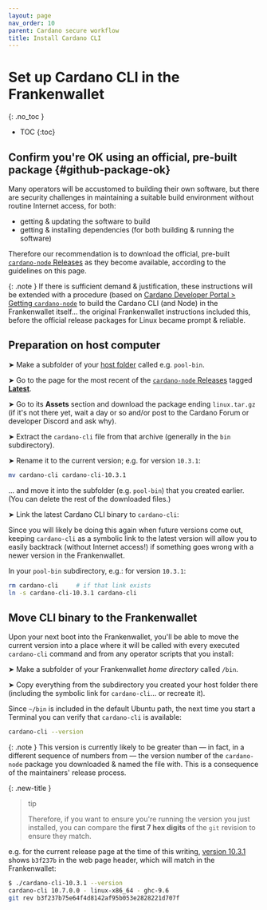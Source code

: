 ```yaml
---
layout: page
nav_order: 10
parent: Cardano secure workflow
title: Install Cardano CLI
---
```

# Set up Cardano CLI in the Frankenwallet
{: .no_toc }
- TOC
{:toc}

## Confirm you're OK using an official, pre-built package {#github-package-ok}

Many operators will be accustomed to building their own software, but there are security challenges in maintaining a suitable build environment without routine Internet access, for both:
- getting & updating the software to build
- getting & installing dependencies (for both building & running the software)

Therefore our recommendation is to download the official, pre-built [`cardano-node` Releases](https://github.com/IntersectMBO/cardano-node/releases) as they become available, according to the guidelines on this page.

{: .note }
If there is sufficient demand & justification, these instructions will be extended with a procedure (based on [Cardano Developer Portal > Getting `cardano-node`](https://developers.cardano.org/docs/get-started/cardano-node/installing-cardano-node) to build the Cardano CLI (and Node) in the Frankenwallet itself... the original Frankenwallet instructions included this, before the official release packages for Linux became prompt & reliable.

## Preparation on host computer

➤ Make a subfolder of your [host folder]() called e.g. `pool-bin`.

➤ Go to the page for the most recent of the [`cardano-node` Releases](https://github.com/IntersectMBO/cardano-node/releases) tagged [**Latest**](https://github.com/IntersectMBO/cardano-node/releases/latest).

➤ Go to its **Assets** section and download the package ending `linux.tar.gz` (if it's not there yet, wait a day or so and/or post to the Cardano Forum or developer Discord and ask why).

➤ Extract the `cardano-cli` file from that archive (generally in the `bin` subdirectory).

➤ Rename it to the current version; e.g. for version `10.3.1`:
```bash
mv cardano-cli cardano-cli-10.3.1
```
... and move it into the subfolder (e.g. `pool-bin`) that you created earlier.  (You can delete the rest of the downloaded files.)

➤ Link the latest Cardano CLI binary to `cardano-cli`:

Since you will likely be doing this again when future versions come out, keeping `cardano-cli` as a symbolic link to the latest version will allow you to easily backtrack (without Internet access!) if something goes wrong with a newer version in the Frankenwallet.

In your `pool-bin` subdirectory, e.g.: for version `10.3.1`:

```bash
rm cardano-cli     # if that link exists
ln -s cardano-cli-10.3.1 cardano-cli
```

## Move CLI binary to the Frankenwallet

Upon your next boot into the Frankenwallet, you'll be able to move the current version into a place where it will be called with every executed `cardano-cli` command and from any operator scripts that you install:

➤ Make a subfolder of your Frankenwallet _home directory_ called `/bin`.

➤ Copy everything from the subdirectory you created your host folder there (including the symbolic link for `cardano-cli`... or recreate it).

Since `~/bin` is included in the default Ubuntu path, the next time you start a Terminal you can verify that `cardano-cli` is available:

```bash
cardano-cli --version
```

{: .note }
This version is currently likely to be greater than — in fact, in a different sequence of numbers from — the version number of the `cardano-node` package you downloaded & named the file with.  This is a consequence of the maintainers' release process.

{: .new-title }
> tip
>
> Therefore, if you want to ensure you're running the version you just installed, you can compare the **first 7 hex digits** of the `git` revision to ensure they match.

e.g. for the current release page at the time of this writing, [version 10.3.1](https://github.com/IntersectMBO/cardano-node/releases/tag/10.3.1) shows `b3f237b` in the web page header, which will match in the Frankenwallet:

```bash
$ ./cardano-cli-10.3.1 --version
cardano-cli 10.7.0.0 - linux-x86_64 - ghc-9.6
git rev b3f237b75e64f4d8142af95b053e2828221d707f
```
